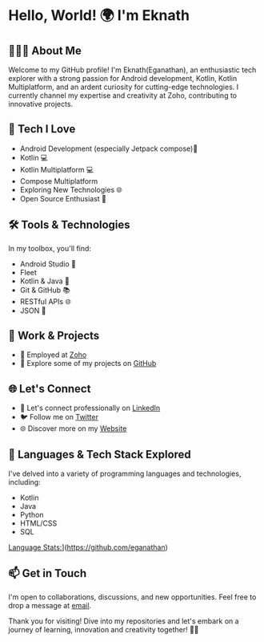 # Hello, World! 🌍 I'm Eknath

## 👨🏻‍💻 About Me

Welcome to my GitHub profile! I'm Eknath(Eganathan), an enthusiastic tech explorer with a strong passion for Android development, Kotlin, Kotlin Multiplatform, and an ardent curiosity for cutting-edge technologies. I currently channel my expertise and creativity at Zoho, contributing to innovative projects.

## 🚀 Tech I Love

- Android Development (especially Jetpack compose)📱
- Kotlin 💻
- Kotlin Multiplatform 💻
- Compose Multiplatform
- Exploring New Technologies 🌐
- Open Source Enthusiast 🌟

## 🛠️ Tools & Technologies

In my toolbox, you'll find:
- Android Studio 🚀
- Fleet
- Kotlin & Java 🧠
- Git & GitHub 📚
- RESTful APIs 🌐
- JSON 📝

## 💼 Work & Projects

- 🏢 Employed at [Zoho](https://www.zoho.com/)
- 🌟 Explore some of my projects on [GitHub](https://github.com/eganathan)

## 🌐 Let's Connect

- 🤝 Let's connect professionally on [LinkedIn](http://linkedin.com/in/eganathan/)
- 🐦 Follow me on [Twitter](https://www.twitter.com/eknath_dev)
- 🌐 Discover more on my [Website](https://eknath.dev/)

## 🌟 Languages & Tech Stack Explored

I've delved into a variety of programming languages and technologies, including:
- Kotlin
- Java
- Python
- HTML/CSS
- SQL

[Language Stats:](https://github-readme-stats.vercel.app/api/top-langs?username=saifurrahman1193&hide=html,scss,stylus,blade,jupyter%20notebook,python,css,shell,batchfile,dockerfile,typescript&theme=algolia&show_icons=true)](https://github.com/eganathan)

## 📫 Get in Touch

I'm open to collaborations, discussions, and new opportunities. Feel free to drop a message at [email](mailto:ammasamrith@gmail.com).

Thank you for visiting! Dive into my repositories and let's embark on a journey of learning, innovation and creativity together! 🚀✨
